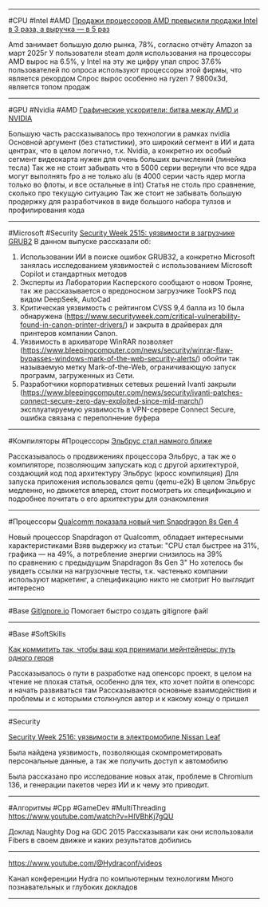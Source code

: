 ______
#CPU #Intel #AMD 
[Продажи процессоров AMD превысили продажи Intel в 3 раза, а выручка — в 5 раз](https://habr.com/p/897850/)

Amd занимает большую долю рынка, 78%, согласно отчёту Amazon за март 2025г
У пользователи steam доля использования на процессоры AMD вырос на 6.5%, у Intel на эту же цифру упал спрос
37.6% пользователей по опроса используют процессоры этой фирмы, что является рекордом
Спрос вырос особенно на ryzen 7 9800x3d, является топом продаж

______

#GPU #Nvidia #AMD 
[Графические ускорители: битва между AMD и NVIDIA](https://habr.com/p/833982/)

Большую часть рассказывалось про технологии в рамках nvidia
Основной аргумент (без статистики), это широкий сегмент в ИИ и дата центрах, что в целом логично, т.к. Nvidia, а конкретно их особый сегмент видеокарта нужен для очень больших вычислений (линейка тесла)
Так же не стоит забывать что в 5000 серии вернули что все ядра могут выполнять fpo а не только alu (в 4000 серии часть ядер могла только во флоты, и все остальные в int)
Статья не столь про сравнение, сколько про текущую ситуацию
Так же стоит не забывать большую продержку для разработчиков в виде большого набора тулзов и профилирования кода

______
#Microsoft #Security
[Security Week 2515: уязвимости в загрузчике GRUB2](https://habr.com/p/898330/)
В данном выпуске рассказали об:
1) Использовании ИИ в поиске ошибок GRUB32, а конкретно Microsoft занялась исследованием уязвимостей с использованием Microsoft Copilot и стандартных методов
2) Эксперты из Лаборатории Касперского сообщают о новом Трояне, так же рассказывается о вредоносном загрузчике TookPS под видом DeepSeek, AutoCad
3) Критическая уязвимость с рейтингом CVSS 9,4 балла из 10 была обнаружена (https://www.securityweek.com/critical-vulnerability-found-in-canon-printer-drivers/) и закрыта в драйверах для принтеров компании Canon.
4) Уязвимость в архиваторе WinRAR позволяет (https://www.bleepingcomputer.com/news/security/winrar-flaw-bypasses-windows-mark-of-the-web-security-alerts/) обойти так называемую метку Mark-of-the-Web, ограничивающую запуск программ, загруженных из Сети.
5) Разработчики корпоративных сетевых решений Ivanti закрыли (https://www.bleepingcomputer.com/news/security/ivanti-patches-connect-secure-zero-day-exploited-since-mid-march/) эксплуатируемую уязвимость в VPN-сервере Connect Secure, ошибка связана с переполнение буфера

______
   #Компиляторы #Процессоры
   [Эльбрус стал намного ближе](https://habr.com/p/898040/)
   
   Рассказывалось о продвижениях процессора Эльбрус, а так же о компиляторе, позволяющим запускать код с другой архитектурой, создающий код под архитектуру Эльбрус (кросс компиляция)
   Для запуска приложения использовался qemu (qemu-e2k)
   В целом Эльбрус медленно, но движется вперед, стоит посмотреть их спецификацию и подробнее почитать о его архитектуры для ознакомления
   
______
#Процессоры 
   [Qualcomm показала новый чип Snapdragon 8s Gen 4](https://habr.com/p/898492/)
   
   Новый процессор Snapdragon от Qualcomm, обладает интересными характеристиками 
   Взяв выдержку из статьи: "CPU стал быстрее на 31%, графика — на 49%, а потребление энергии снизилось на 39% по сравнению с предыдущим Snapdragon 8s Gen 3"
   Но хотелось бы увидеть ссылки на нагрузочные тесты, т.к. частенько компании используют маркетинг, а спецификацию никто не смотрит
   Но выглядит интересно

______
#Base 
[GitIgnore.io](https://www.toptal.com/developers/gitignore)
Помогает быстро создать gitignore файl

______
#Base #SoftSkills 

[Как коммитить так, чтобы ваш код принимали мейнтейнеры: путь одного героя](https://habr.com/ru/companies/yandex/articles/897150/)

Рассказывалось о пути в разработке над опенсорс проект, в целом на чтение не плохая статья, особенно для тех, кто хочет пойти в опенсорс и начать развиваться там
Рассказываются основные взаимодействия и проблемы и с которыми столкнулся автор и к какому концу о пришел

______
#Security 

[Security Week 2516: уязвимости в электромобиле Nissan Leaf](https://habr.com/ru/companies/kaspersky/articles/898328/)

Была найдена уязвимость, позволяющая скомпрометировать персональные данные, а так же получить доступ к автомобилю 

Была рассказано про исследование новых атак, проблеме в Chromium 136, и генерации пакетов через ИИ и к чему это приводит.

______
#Алгоритмы #Cpp #GameDev #MultiThreading 
https://www.youtube.com/watch?v=HIVBhKj7gQU

Доклад Naughty Dog на GDC 2015
Рассказывали как они использовали Fibers в своем движке и каких результатов добились
______

https://www.youtube.com/@Hydraconf/videos

Канал конференции Hydra по компьютерным технологиям
Много познавательных и глубоких докладов

______